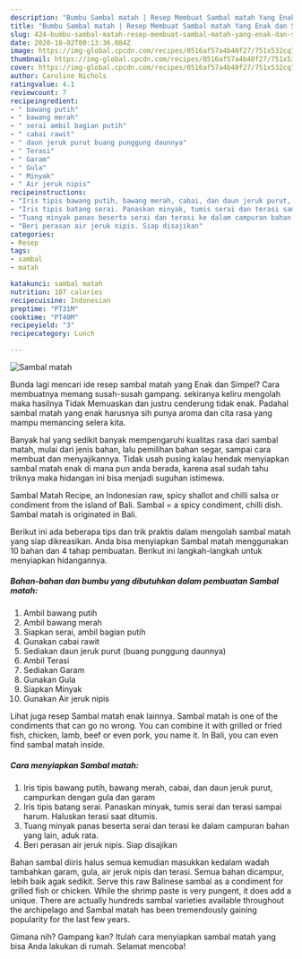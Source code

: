 ```yaml
---
description: "Bumbu Sambal matah | Resep Membuat Sambal matah Yang Enak dan Simpel"
title: "Bumbu Sambal matah | Resep Membuat Sambal matah Yang Enak dan Simpel"
slug: 424-bumbu-sambal-matah-resep-membuat-sambal-matah-yang-enak-dan-simpel
date: 2020-10-02T00:13:36.084Z
image: https://img-global.cpcdn.com/recipes/0516af57a4b40f27/751x532cq70/sambal-matah-foto-resep-utama.jpg
thumbnail: https://img-global.cpcdn.com/recipes/0516af57a4b40f27/751x532cq70/sambal-matah-foto-resep-utama.jpg
cover: https://img-global.cpcdn.com/recipes/0516af57a4b40f27/751x532cq70/sambal-matah-foto-resep-utama.jpg
author: Caroline Nichols
ratingvalue: 4.1
reviewcount: 7
recipeingredient:
- " bawang putih"
- " bawang merah"
- " serai ambil bagian putih"
- " cabai rawit"
- " daun jeruk purut buang punggung daunnya"
- " Terasi"
- " Garam"
- " Gula"
- " Minyak"
- " Air jeruk nipis"
recipeinstructions:
- "Iris tipis bawang putih, bawang merah, cabai, dan daun jeruk purut, campurkan dengan gula dan garam"
- "Iris tipis batang serai. Panaskan minyak, tumis serai dan terasi sampai harum. Haluskan terasi saat ditumis."
- "Tuang minyak panas beserta serai dan terasi ke dalam campuran bahan yang lain, aduk rata."
- "Beri perasan air jeruk nipis. Siap disajikan"
categories:
- Resep
tags:
- sambal
- matah

katakunci: sambal matah 
nutrition: 107 calories
recipecuisine: Indonesian
preptime: "PT31M"
cooktime: "PT40M"
recipeyield: "3"
recipecategory: Lunch

---
```



![Sambal matah](https://img-global.cpcdn.com/recipes/0516af57a4b40f27/751x532cq70/sambal-matah-foto-resep-utama.jpg)

Bunda lagi mencari ide resep sambal matah yang Enak dan Simpel? Cara membuatnya memang susah-susah gampang. sekiranya keliru mengolah maka hasilnya Tidak Memuaskan dan justru cenderung tidak enak. Padahal sambal matah yang enak harusnya sih punya aroma dan cita rasa yang mampu memancing selera kita.

Banyak hal yang sedikit banyak mempengaruhi kualitas rasa dari sambal matah, mulai dari jenis bahan, lalu pemilihan bahan segar, sampai cara membuat dan menyajikannya. Tidak usah pusing kalau hendak menyiapkan sambal matah enak di mana pun anda berada, karena asal sudah tahu triknya maka hidangan ini bisa menjadi suguhan istimewa.

Sambal Matah Recipe, an Indonesian raw, spicy shallot and chilli salsa or condiment from the island of Bali. Sambal = a spicy condiment, chilli dish. Sambal matah is originated in Bali.


Berikut ini ada beberapa tips dan trik praktis dalam mengolah sambal matah yang siap dikreasikan. Anda bisa menyiapkan Sambal matah menggunakan 10 bahan dan 4 tahap pembuatan. Berikut ini langkah-langkah untuk menyiapkan hidangannya.

<!--inarticleads1-->

##### Bahan-bahan dan bumbu yang dibutuhkan dalam pembuatan Sambal matah:

1. Ambil  bawang putih
1. Ambil  bawang merah
1. Siapkan  serai, ambil bagian putih
1. Gunakan  cabai rawit
1. Sediakan  daun jeruk purut (buang punggung daunnya)
1. Ambil  Terasi
1. Sediakan  Garam
1. Gunakan  Gula
1. Siapkan  Minyak
1. Gunakan  Air jeruk nipis


Lihat juga resep Sambal matah enak lainnya. Sambal matah is one of the condiments that can go no wrong. You can combine it with grilled or fried fish, chicken, lamb, beef or even pork, you name it. In Bali, you can even find sambal matah inside. 

<!--inarticleads2-->

##### Cara menyiapkan Sambal matah:

1. Iris tipis bawang putih, bawang merah, cabai, dan daun jeruk purut, campurkan dengan gula dan garam
1. Iris tipis batang serai. Panaskan minyak, tumis serai dan terasi sampai harum. Haluskan terasi saat ditumis.
1. Tuang minyak panas beserta serai dan terasi ke dalam campuran bahan yang lain, aduk rata.
1. Beri perasan air jeruk nipis. Siap disajikan


Bahan sambal diiris halus semua kemudian masukkan kedalam wadah tambahkan garam, gula, air jeruk nipis dan terasi. Semua bahan dicampur, lebih baik agak sedikit. Serve this raw Balinese sambal as a condiment for grilled fish or chicken. While the shrimp paste is very pungent, it does add a unique. There are actually hundreds sambal varieties available throughout the archipelago and Sambal matah has been tremendously gaining popularity for the last few years. 

Gimana nih? Gampang kan? Itulah cara menyiapkan sambal matah yang bisa Anda lakukan di rumah. Selamat mencoba!

